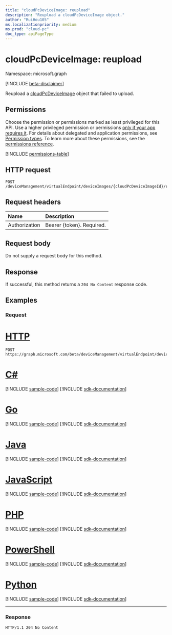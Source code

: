 ```yaml
---
title: "cloudPcDeviceImage: reupload"
description: "Reupload a cloudPcDeviceImage object."
author: "RuiHou105"
ms.localizationpriority: medium
ms.prod: "cloud-pc"
doc_type: apiPageType
---
```


# cloudPcDeviceImage: reupload

Namespace: microsoft.graph

[!INCLUDE [beta-disclaimer](../../includes/beta-disclaimer.md)]

Reupload a [cloudPcDeviceImage](../resources/cloudpcdeviceimage.md) object that failed to upload.

## Permissions

Choose the permission or permissions marked as least privileged for this API. Use a higher privileged permission or permissions [only if your app requires it](/graph/permissions-overview#best-practices-for-using-microsoft-graph-permissions). For details about delegated and application permissions, see [Permission types](/graph/permissions-overview#permission-types). To learn more about these permissions, see the [permissions reference](/graph/permissions-reference).

<!-- { "blockType": "permissions", "name": "cloudpcdeviceimage_reupload" } -->
[!INCLUDE [permissions-table](../includes/permissions/cloudpcdeviceimage-reupload-permissions.md)]

## HTTP request

<!-- {
  "blockType": "ignored"
}
-->

``` http
POST /deviceManagement/virtualEndpoint/deviceImages/{cloudPcDeviceImageId}/reupload
```

## Request headers

|Name|Description|
|:---|:---|
|Authorization|Bearer {token}. Required.|

## Request body

Do not supply a request body for this method.

## Response

If successful, this method returns a `204 No Content` response code.

## Examples

### Request


# [HTTP](#tab/http)
<!-- {
  "blockType": "request",
  "name": "reupload_deviceimages_from_virtualendpoint"
}
-->

``` http
POST https://graph.microsoft.com/beta/deviceManagement/virtualEndpoint/deviceImages/{cloudPcDeviceImageId}/reupload
```

# [C#](#tab/csharp)
[!INCLUDE [sample-code](../includes/snippets/csharp/reupload-deviceimages-from-virtualendpoint-csharp-snippets.md)]
[!INCLUDE [sdk-documentation](../includes/snippets/snippets-sdk-documentation-link.md)]

# [Go](#tab/go)
[!INCLUDE [sample-code](../includes/snippets/go/reupload-deviceimages-from-virtualendpoint-go-snippets.md)]
[!INCLUDE [sdk-documentation](../includes/snippets/snippets-sdk-documentation-link.md)]

# [Java](#tab/java)
[!INCLUDE [sample-code](../includes/snippets/java/reupload-deviceimages-from-virtualendpoint-java-snippets.md)]
[!INCLUDE [sdk-documentation](../includes/snippets/snippets-sdk-documentation-link.md)]

# [JavaScript](#tab/javascript)
[!INCLUDE [sample-code](../includes/snippets/javascript/reupload-deviceimages-from-virtualendpoint-javascript-snippets.md)]
[!INCLUDE [sdk-documentation](../includes/snippets/snippets-sdk-documentation-link.md)]

# [PHP](#tab/php)
[!INCLUDE [sample-code](../includes/snippets/php/reupload-deviceimages-from-virtualendpoint-php-snippets.md)]
[!INCLUDE [sdk-documentation](../includes/snippets/snippets-sdk-documentation-link.md)]

# [PowerShell](#tab/powershell)
[!INCLUDE [sample-code](../includes/snippets/powershell/reupload-deviceimages-from-virtualendpoint-powershell-snippets.md)]
[!INCLUDE [sdk-documentation](../includes/snippets/snippets-sdk-documentation-link.md)]

# [Python](#tab/python)
[!INCLUDE [sample-code](../includes/snippets/python/reupload-deviceimages-from-virtualendpoint-python-snippets.md)]
[!INCLUDE [sdk-documentation](../includes/snippets/snippets-sdk-documentation-link.md)]

---

### Response

<!-- {
  "blockType": "response",
  "truncated": true
}
-->

``` http
HTTP/1.1 204 No Content
```
